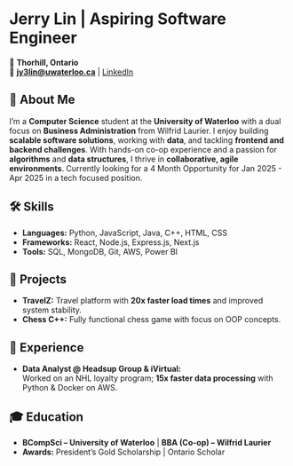 # Jerry Lin | Aspiring Software Engineer  

📍 **Thorhill, Ontario**  
📧 **jy3lin@uwaterloo.ca** | [LinkedIn](https://www.linkedin.com/in/jerrylin04)  

## 👋 About Me  
I’m a **Computer Science** student at the **University of Waterloo** with a dual focus on **Business Administration** from Wilfrid Laurier. I enjoy building **scalable software solutions**, working with **data**, and tackling **frontend and backend challenges**. With hands-on co-op experience and a passion for **algorithms** and **data structures**, I thrive in **collaborative, agile environments**. 
Currently looking for a 4 Month Opportunity for Jan 2025 - Apr 2025 in a tech focused position.

## 🛠️ Skills  
- **Languages:** Python, JavaScript, Java, C++, HTML, CSS  
- **Frameworks:** React, Node.js, Express.js, Next.js  
- **Tools:** SQL, MongoDB, Git, AWS, Power BI  

## 🚀 Projects  
- **TravelZ:** Travel platform with **20x faster load times** and improved system stability.
- **Chess C++:** Fully functional chess game with focus on OOP concepts.

## 💼 Experience  
- **Data Analyst @ Headsup Group & iVirtual:**  
  Worked on an NHL loyalty program; **15x faster data processing** with Python & Docker on AWS.

## 🎓 Education  
- **BCompSci – University of Waterloo** | **BBA (Co-op) – Wilfrid Laurier**  
- **Awards:** President’s Gold Scholarship | Ontario Scholar  
